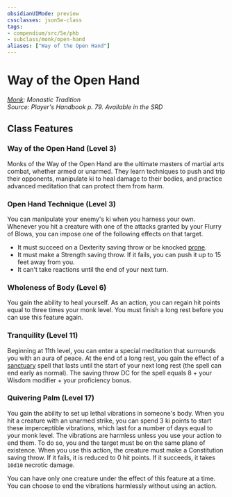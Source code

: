 ```yaml
---
obsidianUIMode: preview
cssclasses: json5e-class
tags:
- compendium/src/5e/phb
- subclass/monk/open-hand
aliases: ["Way of the Open Hand"]
---
```

# Way of the Open Hand
*[Monk](monk.md): Monastic Tradition*  
*Source: Player's Handbook p. 79. Available in the <span title='Systems Reference Document (5.1)'>SRD</span>*  


## Class Features

### Way of the Open Hand (Level 3)

Monks of the Way of the Open Hand are the ultimate masters of martial arts combat, whether armed or unarmed. They learn techniques to push and trip their opponents, manipulate ki to heal damage to their bodies, and practice advanced meditation that can protect them from harm.

### Open Hand Technique (Level 3)

You can manipulate your enemy's ki when you harness your own. Whenever you hit a creature with one of the attacks granted by your Flurry of Blows, you can impose one of the following effects on that target.

- It must succeed on a Dexterity saving throw or be knocked [prone](Mechanics/Rules/conditions.md#Prone).  
- It must make a Strength saving throw. If it fails, you can push it up to 15 feet away from you.  
- It can't take reactions until the end of your next turn.  

### Wholeness of Body (Level 6)

You gain the ability to heal yourself. As an action, you can regain hit points equal to three times your monk level. You must finish a long rest before you can use this feature again.

### Tranquility (Level 11)

Beginning at 11th level, you can enter a special meditation that surrounds you with an aura of peace. At the end of a long rest, you gain the effect of a [sanctuary](Mechanics/spells/sanctuary.md) spell that lasts until the start of your next long rest (the spell can end early as normal). The saving throw DC for the spell equals 8 + your Wisdom modifier + your proficiency bonus.

### Quivering Palm (Level 17)

You gain the ability to set up lethal vibrations in someone's body. When you hit a creature with an unarmed strike, you can spend 3 ki points to start these imperceptible vibrations, which last for a number of days equal to your monk level. The vibrations are harmless unless you use your action to end them. To do so, you and the target must be on the same plane of existence. When you use this action, the creature must make a Constitution saving throw. If it fails, it is reduced to 0 hit points. If it succeeds, it takes `10d10` necrotic damage.

You can have only one creature under the effect of this feature at a time. You can choose to end the vibrations harmlessly without using an action.